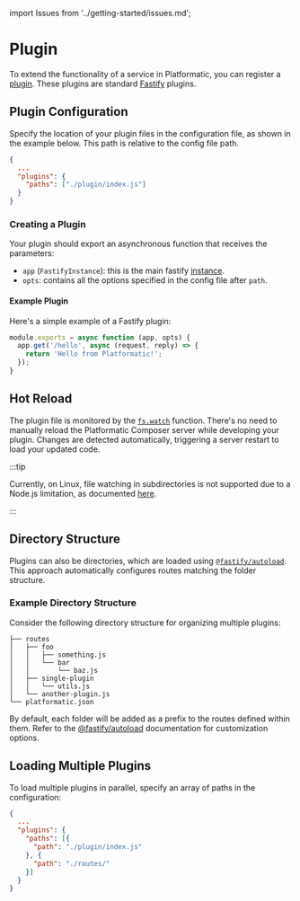 import Issues from '../getting-started/issues.md';

# Plugin

To extend the functionality of a service in Platformatic, you can register a [plugin](https://fastify.dev/docs/latest/Reference/Plugins/). These plugins are standard [Fastify](https://fastify.io) plugins.

## Plugin Configuration

Specify the location of your plugin files in the configuration file, as shown in the example below. This path is relative to the config file path.

```json
{
  ...
  "plugins": {
    "paths": ["./plugin/index.js"]
  }
}
```
### Creating a Plugin

Your plugin should export an asynchronous function that receives the parameters:

- `app` (`FastifyInstance`): this is the main fastify [instance](https://www.fastify.io/docs/latest/Reference/Server/#instance).
- `opts`: contains all the options specified in the config file after `path`.

#### Example Plugin

Here's a simple example of a Fastify plugin:

```js
module.exports = async function (app, opts) {
  app.get('/hello', async (request, reply) => {
    return 'Hello from Platformatic!';
  });
}
```

## Hot Reload

The plugin file is monitored by the [`fs.watch`](https://nodejs.org/api/fs.html#fspromiseswatchfilename-options) function. There's no need to manually reload the Platformatic Composer server while developing your plugin. Changes are detected automatically, triggering a server restart to load your updated code.

:::tip

Currently, on Linux, file watching in subdirectories is not supported due to a Node.js limitation, as documented [here](https://nodejs.org/api/fs.html#caveats).

:::

## Directory Structure 

Plugins can also be directories, which are loaded using [`@fastify/autoload`](https://github.com/fastify/fastify-autoload). This approach automatically configures routes matching the folder structure.

### Example Directory Structure

Consider the following directory structure for organizing multiple plugins:

```
├── routes
│   ├── foo
│   │   ├── something.js
│   │   └── bar
│   │       └── baz.js
│   ├── single-plugin
│   │   └── utils.js
│   └── another-plugin.js
└── platformatic.json
```

By default, each folder will be added as a prefix to the routes defined within them. Refer to the [@fastify/autoload](https://github.com/fastify/fastify-autoload) documentation for customization options.

## Loading Multiple Plugins

To load multiple plugins in parallel, specify an array of paths in the configuration:

```json
{
  ...
  "plugins": {
    "paths": [{
      "path": "./plugin/index.js"
    }, {
      "path": "./routes/"
    }]
  }
}
```

<Issues />
